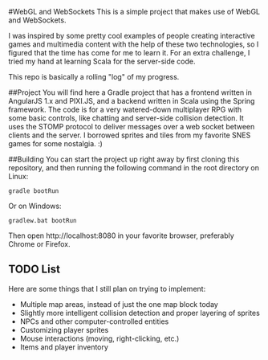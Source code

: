 #WebGL and WebSockets
This is a simple project that makes use of WebGL and WebSockets.

I was inspired by some pretty cool examples of people creating interactive games and multimedia content
with the help of these two technologies, so I figured that the time has come for me to learn it. For an
extra challenge, I tried my hand at learning Scala for the server-side code.

This repo is basically a rolling "log" of my progress.

##Project
You will find here a Gradle project that has a frontend written in AngularJS 1.x and PIXI.JS, and a backend
written in Scala using the Spring framework. The code is for a very watered-down multiplayer RPG with some
basic controls, like chatting and server-side collision detection. It uses the STOMP protocol to deliver messages
over a web socket between clients and the server. I borrowed sprites and tiles from my favorite SNES games
for some nostalgia. :)

##Building
You can start the project up right away by first cloning this repository, and then running the following command
in the root directory on Linux:

`gradle bootRun`

Or on Windows:

`gradlew.bat bootRun`

Then open http://localhost:8080 in your favorite browser, preferably Chrome or Firefox.

## TODO List
Here are some things that I still plan on trying to implement:

- Multiple map areas, instead of just the one map block today
- Slightly more intelligent collision detection and proper layering of sprites
- NPCs and other computer-controlled entities
- Customizing player sprites
- Mouse interactions (moving, right-clicking, etc.)
- Items and player inventory
